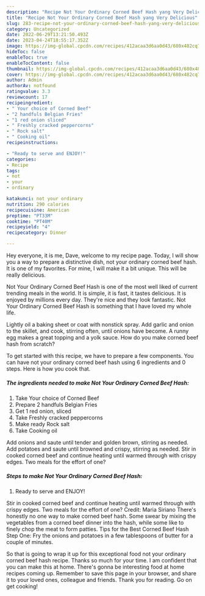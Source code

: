 ```yaml
---
description: "Recipe Not Your Ordinary Corned Beef Hash yang Very Delicious"
title: "Recipe Not Your Ordinary Corned Beef Hash yang Very Delicious"
slug: 283-recipe-not-your-ordinary-corned-beef-hash-yang-very-delicious
category: Uncategorized
date: 2022-06-29T13:21:50.493Z
date: 2023-04-24T18:55:17.352Z
image: https://img-global.cpcdn.com/recipes/412acaa3d6aa0d43/680x482cq70/not-your-ordinary-corned-beef-hash-recipe-main-photo.jpg
hideToc: false
enableToc: true
enableTocContent: false
thumbnail: https://img-global.cpcdn.com/recipes/412acaa3d6aa0d43/680x482cq70/not-your-ordinary-corned-beef-hash-recipe-main-photo.jpg
cover: https://img-global.cpcdn.com/recipes/412acaa3d6aa0d43/680x482cq70/not-your-ordinary-corned-beef-hash-recipe-main-photo.jpg
author: Admin
authorAv: notfound
ratingvalue: 3.3
reviewcount: 17
recipeingredient:
- " Your choice of Corned Beef"
- "2 handfuls Belgian Fries"
- "1 red onion sliced"
- " Freshly cracked peppercorns"
- " Rock salt"
- " Cooking oil"
recipeinstructions:

- "Ready to serve and ENJOY!"
categories:
- Recipe
tags:
- not
- your
- ordinary

katakunci: not your ordinary 
nutrition: 290 calories
recipecuisine: American
preptime: "PT33M"
cooktime: "PT40M"
recipeyield: "4"
recipecategory: Dinner

---
```



Hey everyone, it is me, Dave, welcome to my recipe page. Today, I will show you a way to prepare a distinctive dish, not your ordinary corned beef hash. It is one of my favorites. For mine, I will make it a bit unique. This will be really delicious.

Not Your Ordinary Corned Beef Hash is one of the most well liked of current trending meals in the world. It is simple, it is fast, it tastes delicious. It is enjoyed by millions every day. They're nice and they look fantastic. Not Your Ordinary Corned Beef Hash is something that I have loved my whole life.

Lightly oil a baking sheet or coat with nonstick spray. Add garlic and onion to the skillet, and cook, stirring often, until onions have become. A runny egg makes a great topping and a yolk sauce. How do you make corned beef hash from scratch?


To get started with this recipe, we have to prepare a few components. You can have not your ordinary corned beef hash using 6 ingredients and 0 steps. Here is how you cook that.

<!--inarticleads1-->

##### The ingredients needed to make Not Your Ordinary Corned Beef Hash:

1. Take  Your choice of Corned Beef
1. Prepare 2 handfuls Belgian Fries
1. Get 1 red onion, sliced
1. Take  Freshly cracked peppercorns
1. Make ready  Rock salt
1. Take  Cooking oil


Add onions and saute until tender and golden brown, stirring as needed. Add potatoes and saute until browned and crispy, stirring as needed. Stir in cooked corned beef and continue heating until warmed through with crispy edges. Two meals for the effort of one? 

<!--inarticleads2-->

##### Steps to make Not Your Ordinary Corned Beef Hash:


1. Ready to serve and ENJOY!

Stir in cooked corned beef and continue heating until warmed through with crispy edges. Two meals for the effort of one? Credit: Maria Siriano There&#39;s honestly no one way to make corned beef hash. Some swear by mixing the vegetables from a corned beef dinner into the hash, while some like to finely chop the meat to form patties. Tips for the Best Corned Beef Hash Step One: Fry the onions and potatoes in a few tablespoons of butter for a couple of minutes. 

So that is going to wrap it up for this exceptional food not your ordinary corned beef hash recipe. Thanks so much for your time. I am confident that you can make this at home. There's gonna be interesting food at home recipes coming up. Remember to save this page in your browser, and share it to your loved ones, colleague and friends. Thank you for reading. Go on get cooking!
